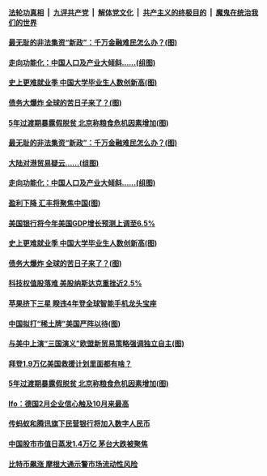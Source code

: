 ####  [法轮功真相](../../../../basic/blob/master/README.md?t=02242031) &nbsp;|&nbsp; [九评共产党](../../../../9ping.md/blob/master/README.md?t=02242031) &nbsp;|&nbsp; [解体党文化](../../../../jtdwh.md/blob/master/README.md?t=02242031)  &nbsp;|&nbsp; [共产主义的终极目的](../../../../gczydzjmd.md/blob/master/README.md?t=02242031) &nbsp;|&nbsp; [魔鬼在统治我们的世界](../../../../mgztzwmdsj.md/blob/master/README.md?t=02242031) 

#### [最无耻的非法集资“新政”：千万金融难民怎么办？(图)](../pages/p5/963559.md?t=02242031) 

#### [走向功能化：中国人口及产业大倾斜……(组图)](../pages/p5/963551.md?t=02242031) 


#### [史上更难就业季 中国大学毕业生人数创新高(图)](../pages/p5/963502.md?t=02242031) 

#### [债务大爆炸 全球的苦日子来了？(图)](../pages/p5/963413.md?t=02242031) 

#### [5年过渡期暴露假脱贫 北京称粮食危机因素增加(图)](../pages/p5/963424.md?t=02242031) 

#### [最无耻的非法集资“新政”：千万金融难民怎么办？(图)](../pages/p5/963559.md?t=02242031) 

#### [大陆对港贸易疑云……(组图)](../pages/p5/963547.md?t=02242031) 

#### [走向功能化：中国人口及产业大倾斜……(组图)](../pages/p5/963551.md?t=02242031) 


#### [盈利下降 汇丰将聚焦中国(图)](../pages/p5/963521.md?t=02242031) 

#### [美国银行将今年美国GDP增长预测上调至6.5%](../pages/p5/963516.md?t=02242031) 

#### [史上更难就业季 中国大学毕业生人数创新高(图)](../pages/p5/963502.md?t=02242031) 

#### [债务大爆炸 全球的苦日子来了？(图)](../pages/p5/963413.md?t=02242031) 

#### [科技权值股落难 美股纳斯达克重挫近2.5%](../pages/p5/963436.md?t=02242031) 

#### [苹果挤下三星 睽违4年登全球智能手机龙头宝座](../pages/p5/963434.md?t=02242031) 

#### [中国拟打“稀土牌”美国严阵以待(图)](../pages/p5/963430.md?t=02242031) 

#### [与美中上演“三国演义”欧盟新贸易策略强调独立自主(图)](../pages/p5/963427.md?t=02242031) 

#### [拜登1.9万亿美国救援计划里面都有啥？](../pages/p5/963426.md?t=02242031) 

#### [5年过渡期暴露假脱贫 北京称粮食危机因素增加(图)](../pages/p5/963424.md?t=02242031) 

#### [Ifo：德国2月企业信心触及10月来最高](../pages/p5/963423.md?t=02242031) 

#### [传蚂蚁和腾讯旗下民营银行将加入数字人民币](../pages/p5/963419.md?t=02242031) 


#### [中国股市市值日蒸发1.4万亿 茅台大跌被聚焦](../pages/p5/963384.md?t=02242031) 


#### [比特币飙涨 摩根大通示警市场流动性风险](../pages/p5/963373.md?t=02242031) 

